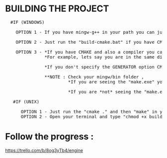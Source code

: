 # BUILDING THE PROJECT
<pre>
  #IF (WINDOWS)
  
    OPTION 1 - If you have mingw-g++ in your path you can just run "build.bat" file -> This file should be always updated.
    
    OPTION 2 - Just run the "build-cmake.bat" if you have CMAKE installed and if you are using *MinGW*
    
    OPTION 3 - *If you have CMAKE and also a compiler you can build the project with CMAKE but you should specify the "GENERATOR" option according to your compiler
               *For example, lets say you are in the same dir with CMakeLists.txt -> cmake . -G "MinGW Makefiles" -> "cmake --help" for other GENERATOR options
                                                                                    
               *If you don't specify the GENERATOR option CMAKE is going to create Visual Studio Solution probably
               
               **NOTE : Check your mingw/bin folder ,
                        *If you are seeing the "make.exe" you can call the "make" command
                        
                        *If you are *not* seeing the "make.exe" you are probably seeing a file like "mingw32-make.exe" -> Rename that as "make.exe"
                        
   #IF (UNIX)

      OPTION 1 - Just run the "cmake ." and then "make" in your terminal
      OPTION 2 - Open your terminal and type "chmod +x build.sh" then type "./build.sh"
</pre>

# Follow the progress : 
  https://trello.com/b/8og3yTb4/engine